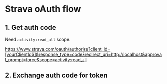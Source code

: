 # Strava oAuth flow

## 1. Get auth code

Need `activity:read_all` scope.

https://www.strava.com/oauth/authorize?client_id=[yourClientId$]&response_type=code&redirect_uri=http://localhost&approval_prompt=force&scope=activity:read_all

## 2. Exchange auth code for token



